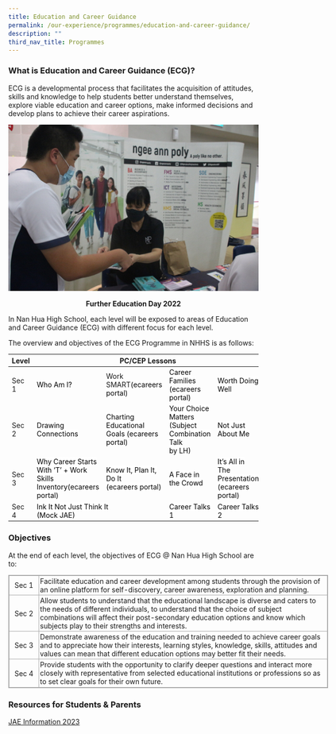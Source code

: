 ```yaml
---
title: Education and Career Guidance
permalink: /our-experience/programmes/education-and-career-guidance/
description: ""
third_nav_title: Programmes
---
```

### What is Education and Career Guidance (ECG)?




ECG is a developmental process that facilitates the acquisition of attitudes, skills and knowledge to help students better understand themselves, explore viable education and career options, make informed decisions and develop plans to achieve their career aspirations.

![](/images/Further%20Education%20Day%202022.jpg)<p style="text-align: center"><strong>Further Education Day 2022</strong></p>

In Nan Hua High School, each level will be exposed to areas of Education and Career Guidance (ECG) with different focus for each level.

The overview and objectives of the ECG Programme in NHHS is as follows:

  

<table class="tg">
<thead>
  <tr>
    <th class="tg-a4yv">Level</th>
    <th class="tg-a4yv" colspan="4">PC/CEP Lessons</th>
  </tr>
</thead>
<tbody>
  <tr>
    <td class="tg-baqh">Sec 1</td>
    <td class="tg-92kb"><span style="color:#030303;background-color:#FFF">Who Am I?</span></td>
    <td class="tg-qx1l">Work SMART<span style="color:#030303;background-color:#FFF">(ecareers portal)</span></td>
    <td class="tg-92kb"><span style="color:#030303;background-color:#FFF">Career Families </span><span style="color:#030303;background-color:transparent">(ecareers portal) </span></td>
    <td class="tg-92kb"><span style="color:#030303;background-color:#FFF">Worth Doing Well</span></td>
  </tr>
  <tr>
    <td class="tg-baqh">Sec 2</td>
    <td class="tg-92kb"><span style="color:#030303;background-color:#FFF">Drawing Connections</span></td>
    <td class="tg-92kb"><span style="color:#030303;background-color:#FFF">Charting Educational Goals </span><span style="color:#030303;background-color:transparent">(ecareers portal)</span></td>
    <td class="tg-92kb"><span style="color:#030303;background-color:#FFF">Your Choice Matters (Subject Combination Talk</span><br><span style="color:#030303;background-color:#FFF">by LH) </span></td>
    <td class="tg-92kb"><span style="color:#030303;background-color:#FFF">Not Just About Me</span></td>
  </tr>
  <tr>
    <td class="tg-baqh">Sec 3 </td>
    <td class="tg-qx1l"><span style="color:#030303;background-color:#FFF">Why Career Starts With ‘T’ + Work Skills Inventory(ecareers portal)</span> </td>
    <td class="tg-nrix"> <span style="color:#030303;background-color:#FFF">Know It, Plan It, Do It</span><br><span style="color:#030303;background-color:#FFF">(ecareers portal)</span></td>
    <td class="tg-nrix"> <span style="color:#030303;background-color:#FFF">A Face in the Crowd</span></td>
    <td class="tg-nrix"> <span style="color:#030303;background-color:#FFF">It’s All in The Presentation (ecareers portal)</span></td>
  </tr>
  <tr>
    <td class="tg-baqh">Sec 4 </td>
    <td class="tg-nrix" colspan="2"> <span style="color:#030303;background-color:#FFF">Ink It Not Just Think It</span><br><span style="color:#030303;background-color:#FFF">(Mock JAE)</span><span style="color:#030303;background-color:transparent"> </span> </td>
    <td class="tg-92kb"><span style="color:#030303;background-color:#FFF">Career Talks 1</span> </td>
    <td class="tg-92kb"><span style="color:#030303;background-color:#FFF">Career Talks 2 </span> </td>
  </tr>
</tbody>
</table>

### **Objectives**

At the end of each level, the objectives of ECG @ Nan Hua High School are to:

  

<table class="ive_eobj_center iveo_table ives_tab_simple3" style="margin-top: auto; margin-right: 0px !important; margin-bottom: auto; margin-left: auto; outline: 0px; padding: 0px; box-sizing: border-box; border-collapse: collapse; clear: both; border: 1px solid rgb(170, 170, 170); width: 644px; height: auto !important;"><tbody style="margin: 0px; outline: 0px; padding: 0px; box-sizing: border-box;"><tr style="margin: 0px; outline: 0px; padding: 0px; box-sizing: border-box;"><td style="margin: 0px; outline: 0px; padding: 2px; box-sizing: border-box; text-align: center; border: 1px solid rgb(170, 170, 170); width: 60px;">Sec 1</td><td style="margin: 0px; outline: 0px; padding: 2px; box-sizing: border-box; text-align: left; border: 1px solid rgb(170, 170, 170); width: 584px;">Facilitate education and career development among students through the provision of an online platform for self-discovery, career awareness, exploration and planning.<span style="margin: 0px; outline: 0px; padding: 0px; box-sizing: border-box; font-size: 11pt; line-height: 15.6933px; font-family: Arial, sans-serif;"></span></td></tr><tr style="margin: 0px; outline: 0px; padding: 0px; box-sizing: border-box;"><td style="margin: 0px; outline: 0px; padding: 2px; box-sizing: border-box; text-align: center; border: 1px solid rgb(170, 170, 170);">Sec 2</td><td style="margin: 0px; outline: 0px; padding: 2px; box-sizing: border-box; text-align: left; border: 1px solid rgb(170, 170, 170);">Allow students to understand that the educational landscape is diverse and caters to the needs of different individuals, to understand that the choice of subject combinations will affect their post-secondary education options and know which subjects play to their strengths and interests.</td></tr><tr style="margin: 0px; outline: 0px; padding: 0px; box-sizing: border-box;"><td style="margin: 0px; outline: 0px; padding: 2px; box-sizing: border-box; text-align: center; border: 1px solid rgb(170, 170, 170);">Sec 3</td><td style="margin: 0px; outline: 0px; padding: 2px; box-sizing: border-box; text-align: left; border: 1px solid rgb(170, 170, 170);">Demonstrate awareness of the education and training needed to achieve career goals and to appreciate how their interests, learning styles, knowledge, skills, attitudes and values can mean that different education options may better fit their needs.</td></tr><tr style="margin: 0px; outline: 0px; padding: 0px; box-sizing: border-box;"><td style="margin: 0px; outline: 0px; padding: 2px; box-sizing: border-box; text-align: center; border: 1px solid rgb(170, 170, 170); width: 60px;">Sec 4</td><td style="margin: 0px; outline: 0px; padding: 2px; box-sizing: border-box; text-align: left; border: 1px solid rgb(170, 170, 170); width: 60px;">Provide students with the opportunity to clarify deeper questions and interact more closely with representative from selected educational institutions or professions so as to set clear goals for their own future.<span style="margin: 0px; outline: 0px; padding: 0px; box-sizing: border-box; font-size: 11pt; line-height: 15.6933px; font-family: Arial, sans-serif;"></span></td></tr></tbody></table>

  

### **Resources for Students & Parents**

[JAE Information 2023](https://www.moe.gov.sg/-/media/files/post-secondary/2023-jae/2023-jae-booklet.ashx)

